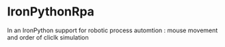 # IronPythonRpa

In an IronPython support for robotic process automtion : mouse movement and order of cliclk simulation 
